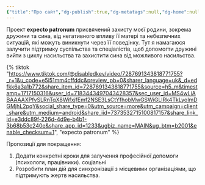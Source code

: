 ```yaml
---
{"title":"Про сайт","dg-publish":true,"dg-metatags":null,"dg-home":null,"permalink":"/pro-sajt/","dgPassFrontmatter":true,"noteIcon":""}
---
```



Проект  **expecto patronum**
присвячений захисту моєї
родини, зокрема дружини та
сина, від негативного впливу її
матері та небезпечних ситуацій, які
можуть виникнути через її
поведінку. Тут я намагаюся
залучити підтримку суспільства та
спеціалістів, щоб допомогти дружині
вийти з циклу насильства та
захистити сина від можливого
насильства.

{% tiktok "https://www.tiktok.com/@disabledkev/video/7287691343818771755?_r=1&u_code=e5i51mm4cffddc&preview_pb=0&sharer_language=uk&_d=edfkk6a3a1b772&share_item_id=7287691343818771755&source=h5_m&timestamp=1717150316&user_id=7183443497043428357&sec_user_id=MS4wLjABAAAAXPfvSLRnTqX8WifxjfEmf2NSE3LsCtYfhobMwGSWiGLIRk4TkLyoImDGMjhL2pqY&social_share_type=0&utm_source=more&utm_campaign=client_share&utm_medium=android&share_iid=7373532715100817157&share_link_id=e3ddc89f-226d-4d9e-b4b1-3b68b53c240e&share_app_id=1233&ugbiz_name=MAIN&ug_btm=b2001&enable_checksum=1", "expecto patronum" %}

Пропозиції для покращення:
1. Додати конкретні кроки для
залучення професійної допомоги
(психологи,
працівники).
соціальні
2. Розробити план дій для
синхронізації з місцевими
організаціями, що підтримують
жертв насильства.



